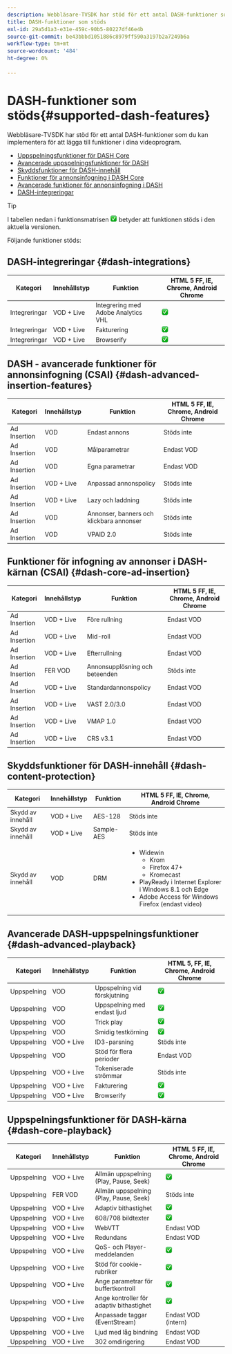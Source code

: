 ```yaml
---
description: Webbläsare-TVSDK har stöd för ett antal DASH-funktioner som du kan implementera för att lägga till funktioner i dina videoprogram.
title: DASH-funktioner som stöds
exl-id: 29a5d1a3-e31e-459c-90b5-80227df46e4b
source-git-commit: be43bbbd1051886c8979ff590a3197b2a7249b6a
workflow-type: tm+mt
source-wordcount: '484'
ht-degree: 0%

---
```


# DASH-funktioner som stöds{#supported-dash-features}

Webbläsare-TVSDK har stöd för ett antal DASH-funktioner som du kan implementera för att lägga till funktioner i dina videoprogram.

* [Uppspelningsfunktioner för DASH Core](#dash-core-playback)
* [Avancerade uppspelningsfunktioner för DASH](#dash-advanced-playback)
* [Skyddsfunktioner för DASH-innehåll](#dash-content-protection)
* [Funktioner för annonsinfogning i DASH Core](#dash-core-ad-insertion)
* [Avancerade funktioner för annonsinfogning i DASH](#dash-advanced-insertion-features)
* [DASH-integreringar](#dash-integrations)

>[!TIP]
>
>I tabellen nedan i funktionsmatrisen  ![](assets/supported15.png)
>betyder att funktionen stöds i den aktuella versionen.

Följande funktioner stöds:

<!-- 

<table id="table_lrb_p2g_xx"> 
 <title>DASH integrations</title> 
 <tgroup cols="4"> 
  <colspec colnum="1" colname="col1" colwidth="*" /> 
  <colspec colnum="2" colname="col2" colwidth="*" /> 
  <colspec colnum="3" colname="col3" colwidth="*" /> 
  <colspec colnum="4" colname="col6" colwidth="*" /> 
  <thead> 
   <tr> 
    <th colname="col1" class="entry"> Category </th> 
    <th colname="col2" class="entry"> Content type </th> 
    <th colname="col3" class="entry"> Feature </th> 
    <th colname="col6" align="center" class="entry"> 
     <lines>
       HTML5 FF, IE, Chrome, Android Chrome
     </lines> </th> 
   </tr> 
  </thead> 
  <tbody> 
   <tr> 
    <td colname="col1"> Integrations </td> 
    <td colname="col2"> VOD + Live </td> 
    <td colname="col3"> Adobe Analytics VHL integration </td> 
    <td colname="col6" valign="middle" align="center"><img href="assets/supported15.png" id="image_14D9248BD1D8410E83AD27DB4AB3B6ED" /> </td> 
   </tr> 
   <tr> 
    <td colname="col1"> Integrations </td> 
    <td colname="col2"> VOD + Live </td> 
    <td colname="col3"> Nielsen support </td> 
    <td colname="col6" valign="middle" align="center"><img href="assets/supported15.png" id="image_EFA853CB763446B3B37F2CF6BCC53EE1" /> </td> 
   </tr> 
   <tr> 
    <td colname="col1"> Integrations </td> 
    <td colname="col2"> VOD + Live </td> 
    <td colname="col3"> Billing </td> 
    <td colname="col6" valign="middle" align="center"><img href="assets/supported15.png" id="image_B3A4E5937CEC4052977C08767219BC2B" /> </td> 
   </tr> 
   <tr> 
    <td colname="col1"> Integrations </td> 
    <td colname="col2"> VOD + Live </td> 
    <td colname="col3"> Browserify </td> 
    <td colname="col6" valign="middle" align="center"><img href="assets/supported15.png" id="image_3330E81B86C84AD391AEBFDFE911A47F" /> </td> 
   </tr> 
  </tbody> 
 </tgroup> 
</table>

 -->

## DASH-integreringar {#dash-integrations}

| Kategori | Innehållstyp | Funktion | HTML 5 FF, IE, Chrome, Android Chrome |
|---|---|---|---|
| Integreringar | VOD + Live | Integrering med Adobe Analytics VHL | ![](assets/supported15.png) |
| Integreringar | VOD + Live | Fakturering | ![](assets/supported15.png) |
| Integreringar | VOD + Live | Browserify | ![](assets/supported15.png) |

## DASH - avancerade funktioner för annonsinfogning (CSAI) {#dash-advanced-insertion-features}

| Kategori | Innehållstyp | Funktion | HTML 5 FF, IE, Chrome, Android Chrome |
|---|---|---|---|
| Ad Insertion | VOD | Endast annons | Stöds inte |
| Ad Insertion | VOD | Målparametrar | Endast VOD |
| Ad Insertion | VOD | Egna parametrar | Endast VOD |
| Ad Insertion | VOD + Live | Anpassad annonspolicy | Stöds inte |
| Ad Insertion | VOD + Live | Lazy och laddning | Stöds inte |
| Ad Insertion | VOD | Annonser, banners och klickbara annonser | Stöds inte |
| Ad Insertion | VOD | VPAID 2.0 | Stöds inte |

## Funktioner för infogning av annonser i DASH-kärnan (CSAI) {#dash-core-ad-insertion}

| Kategori | Innehållstyp | Funktion | HTML 5 FF, IE, Chrome, Android Chrome |
|---|---|---|---|
| Ad Insertion | VOD + Live | Före rullning | Endast VOD |
| Ad Insertion | VOD + Live | Mid-roll | Endast VOD |
| Ad Insertion | VOD + Live | Efterrullning | Endast VOD |
| Ad Insertion | FER VOD | Annonsupplösning och beteenden | Stöds inte |
| Ad Insertion | VOD + Live | Standardannonspolicy | Endast VOD |
| Ad Insertion | VOD + Live | VAST 2.0/3.0 | Endast VOD |
| Ad Insertion | VOD + Live | VMAP 1.0 | Endast VOD |
| Ad Insertion | VOD + Live | CRS v3.1 | Endast VOD |

## Skyddsfunktioner för DASH-innehåll {#dash-content-protection}

<table id="table_hrb_p2g_xx">  
 <thead> 
  <tr> 
   <th colname="col1" class="entry"> Kategori </th> 
   <th colname="col2" class="entry"> Innehållstyp </th> 
   <th colname="col3" class="entry"> Funktion </th> 
   <th colname="col6" class="entry"> HTML 5 FF, IE, Chrome, Android Chrome</th>
  </tr> 
 </thead>
 <tbody> 
  <tr> 
   <td colname="col1"> Skydd av innehåll </td> 
   <td colname="col2"> VOD + Live </td> 
   <td colname="col3"> AES-128 </td> 
   <td colname="col6"> Stöds inte </td>
  </tr> 
  <tr> 
   <td colname="col1"> Skydd av innehåll </td> 
   <td colname="col2"> VOD + Live </td> 
   <td colname="col3"> Sample-AES </td> 
   <td colname="col6"> Stöds inte </td> 
  </tr> 
  <tr> 
   <td colname="col1"> Skydd av innehåll </td> 
   <td colname="col2"> VOD </td> 
   <td colname="col3"> DRM </td> 
   <td colname="col6"> 
    <ul id="ul_irb_p2g_xx"> 
     <li id="li_C4643F2978BC4C8ABDB3E6C72C75A468">Widewin 
      <ul id="ul_7047EA49AA3F40FE8F90E0ED6C028D83"> 
       <li id="li_B575735388D74D789D56BF373A470A6D">Krom </li> 
       <li id="li_855146E4AC3A48E69B65F0022E1C0156">Firefox 47+ </li> 
       <li id="li_BC06B0A6EAAC4FC991C713775A8BB4DA">Kromecast </li> 
      </ul> </li> 
     <li id="li_D48B51C2208F423CB85D08886C2E1C66">PlayReady i Internet Explorer i Windows 8.1 och Edge </li> 
     <li id="li_2786AC19387241A296E015EE6FD07F2D">Adobe Access för Windows Firefox (endast video) </li> 
    </ul> </td> 
  </tr> 
 </tbody> 
</table>

## Avancerade DASH-uppspelningsfunktioner {#dash-advanced-playback}

| Kategori | Innehållstyp | Funktion | HTML 5, FF, IE, Chrome, Android Chrome |
|---|---|---|---|
| Uppspelning | VOD | Uppspelning vid förskjutning | ![](assets/supported15.png) |
| Uppspelning | VOD | Uppspelning med endast ljud | ![](assets/supported15.png) |
| Uppspelning | VOD | Trick play | ![](assets/supported15.png) |
| Uppspelning | VOD | Smidig testkörning | ![](assets/supported15.png) |
| Uppspelning | VOD + Live | ID3-parsning | Stöds inte |
| Uppspelning | VOD | Stöd för flera perioder | Endast VOD |
| Uppspelning | VOD + Live | Tokeniserade strömmar | Stöds inte |
| Uppspelning | VOD + Live | Fakturering | ![](assets/supported15.png) |
| Uppspelning | VOD + Live | Browserify | ![](assets/supported15.png) |

## Uppspelningsfunktioner för DASH-kärna {#dash-core-playback}

| Kategori | Innehållstyp | Funktion | HTML 5 FF, IE, Chrome, Android Chrome |
|---|---|---|---|
| Uppspelning | VOD + Live | Allmän uppspelning (Play, Pause, Seek) | ![](assets/supported15.png) |
| Uppspelning | FER VOD | Allmän uppspelning (Play, Pause, Seek) | Stöds inte |
| Uppspelning | VOD + Live | Adaptiv bithastighet | ![](assets/supported15.png) |
| Uppspelning | VOD + Live | 608/708 bildtexter | ![](assets/supported15.png) |
| Uppspelning | VOD + Live | WebVTT | Endast VOD |
| Uppspelning | VOD + Live | Redundans | Endast VOD |
| Uppspelning | VOD + Live | QoS- och Player-meddelanden | ![](assets/supported15.png) |
| Uppspelning | VOD + Live | Stöd för cookie-rubriker | ![](assets/supported15.png) |
| Uppspelning | VOD + Live | Ange parametrar för buffertkontroll | ![](assets/supported15.png) |
| Uppspelning | VOD + Live | Ange kontroller för adaptiv bithastighet | ![](assets/supported15.png) |
| Uppspelning | VOD + Live | Anpassade taggar (EventStream) | Endast VOD (intern) |
| Uppspelning | VOD + Live | Ljud med låg bindning | Endast VOD |
| Uppspelning | VOD + Live | 302 omdirigering | Endast VOD |
